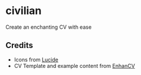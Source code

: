 # civilian

Create an enchanting CV with ease

## Credits

- Icons from [Lucide](https://lucide.dev/icons/)
- CV Template and example content from [EnhanCV](https://enhancv.com)
